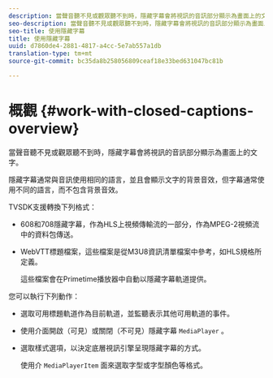 ```yaml
---
description: 當聲音聽不見或觀眾聽不到時，隱藏字幕會將視訊的音訊部分顯示為畫面上的文字。
seo-description: 當聲音聽不見或觀眾聽不到時，隱藏字幕會將視訊的音訊部分顯示為畫面上的文字。
seo-title: 使用隱藏字幕
title: 使用隱藏字幕
uuid: d7860de4-2881-4817-a4cc-5e7ab557a1db
translation-type: tm+mt
source-git-commit: bc35da8b258056809ceaf18e33bed631047bc81b

---
```



# 概觀 {#work-with-closed-captions-overview}

當聲音聽不見或觀眾聽不到時，隱藏字幕會將視訊的音訊部分顯示為畫面上的文字。

隱藏字幕通常與音訊使用相同的語言，並且會顯示文字的背景音效，但字幕通常使用不同的語言，而不包含背景音效。

TVSDK支援轉換下列格式：

* 608和708隱藏字幕，作為HLS上視頻傳輸流的一部分，作為MPEG-2視頻流中的資料包傳送。
* WebVTT標題檔案，這些檔案是從M3U8資訊清單檔案中參考，如HLS規格所定義。

   這些檔案會在Primetime播放器中自動以隱藏字幕軌道提供。

您可以執行下列動作：

* 選取可用標題軌道作為目前軌道，並監聽表示其他可用軌道的事件。
* 使用介面開啟（可見）或關閉（不可見）隱藏字幕 `MediaPlayer` 。
* 選取樣式選項，以決定底層視訊引擎呈現隱藏字幕的方式。

   使用介 `MediaPlayerItem` 面來選取字型或字型顏色等格式。